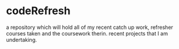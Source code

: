# codeRefresh
a repository which will hold all of my recent catch up work, refresher courses taken and the coursework therin. recent projects that I am undertaking. 
